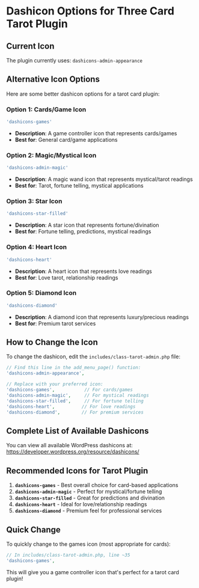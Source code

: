 # Dashicon Options for Three Card Tarot Plugin

## Current Icon
The plugin currently uses: `dashicons-admin-appearance`

## Alternative Icon Options

Here are some better dashicon options for a tarot card plugin:

### Option 1: Cards/Game Icon
```php
'dashicons-games'
```
- **Description**: A game controller icon that represents cards/games
- **Best for**: General card/game applications

### Option 2: Magic/Mystical Icon
```php
'dashicons-admin-magic'
```
- **Description**: A magic wand icon that represents mystical/tarot readings
- **Best for**: Tarot, fortune telling, mystical applications

### Option 3: Star Icon
```php
'dashicons-star-filled'
```
- **Description**: A star icon that represents fortune/divination
- **Best for**: Fortune telling, predictions, mystical readings

### Option 4: Heart Icon
```php
'dashicons-heart'
```
- **Description**: A heart icon that represents love readings
- **Best for**: Love tarot, relationship readings

### Option 5: Diamond Icon
```php
'dashicons-diamond'
```
- **Description**: A diamond icon that represents luxury/precious readings
- **Best for**: Premium tarot services

## How to Change the Icon

To change the dashicon, edit the `includes/class-tarot-admin.php` file:

```php
// Find this line in the add_menu_page() function:
'dashicons-admin-appearance',

// Replace with your preferred icon:
'dashicons-games',           // For cards/games
'dashicons-admin-magic',     // For mystical readings
'dashicons-star-filled',     // For fortune telling
'dashicons-heart',          // For love readings
'dashicons-diamond',        // For premium services
```

## Complete List of Available Dashicons

You can view all available WordPress dashicons at:
https://developer.wordpress.org/resource/dashicons/

## Recommended Icons for Tarot Plugin

1. **`dashicons-games`** - Best overall choice for card-based applications
2. **`dashicons-admin-magic`** - Perfect for mystical/fortune telling
3. **`dashicons-star-filled`** - Great for predictions and divination
4. **`dashicons-heart`** - Ideal for love/relationship readings
5. **`dashicons-diamond`** - Premium feel for professional services

## Quick Change

To quickly change to the games icon (most appropriate for cards):

```php
// In includes/class-tarot-admin.php, line ~35
'dashicons-games',
```

This will give you a game controller icon that's perfect for a tarot card plugin! 